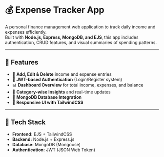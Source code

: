 # 💰 Expense Tracker App

A personal finance management web application to track daily income and expenses efficiently.  
Built with **Node.js, Express, MongoDB, and EJS**, this app includes authentication, CRUD features, and visual summaries of spending patterns.

---

## 🚀 Features

- 🧾 **Add, Edit & Delete** income and expense entries  
- 🔐 **JWT-based Authentication** (Login/Register system)  
- 📊 **Dashboard Overview** for total income, expenses, and balance  
- 🧮 **Category-wise Insights** and real-time updates  
- 💾 **MongoDB Database Integration**  
- 🎨 **Responsive UI with TailwindCSS**

---

## 🧠 Tech Stack

- **Frontend:** EJS + TailwindCSS  
- **Backend:** Node.js + Express.js  
- **Database:** MongoDB (Mongoose)  
- **Authentication:** JWT (JSON Web Token)
